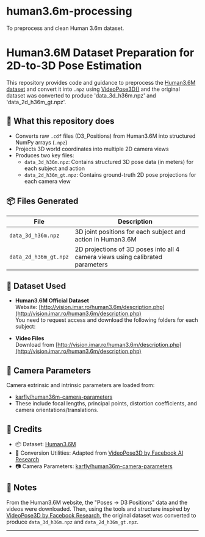 # human3.6m-processing
To preprocess and clean Human 3.6m dataset.
# Human3.6M Dataset Preparation for 2D-to-3D Pose Estimation

This repository provides code and guidance to preprocess the [Human3.6M dataset](http://vision.imar.ro/human3.6m/description.php) and convert it into `.npz` using [VideoPose3D()](https://github.com/facebookresearch/VideoPose3D) and the original dataset was converted to produce 'data_3d_h36m.npz' and 'data_2d_h36m_gt.npz'.

## 🔧 What this repository does

- Converts raw `.cdf` files (D3_Positions) from Human3.6M into structured NumPy arrays (`.npz`)
- Projects 3D world coordinates into multiple 2D camera views
- Produces two key files:
  - `data_3d_h36m.npz`: Contains structured 3D pose data (in meters) for each subject and action
  - `data_2d_h36m_gt.npz`: Contains ground-truth 2D pose projections for each camera view

## 📦 Files Generated

| File | Description |
|------|-------------|
| `data_3d_h36m.npz` | 3D joint positions for each subject and action in Human3.6M |
| `data_2d_h36m_gt.npz` | 2D projections of 3D poses into all 4 camera views using calibrated parameters |

## 📁 Dataset Used

- **Human3.6M Official Dataset**  
  Website: [http://vision.imar.ro/human3.6m/description.php](http://vision.imar.ro/human3.6m/description.php)  
  You need to request access and download the following folders for each subject:


- **Video Files**  
Download from [http://vision.imar.ro/human3.6m/description.php](http://vision.imar.ro/human3.6m/description.php)

## 📌 Camera Parameters

Camera extrinsic and intrinsic parameters are loaded from:
- [karfly/human36m-camera-parameters](https://github.com/karfly/human36m-camera-parameters)
- These include focal lengths, principal points, distortion coefficients, and camera orientations/translations.

## 📜 Credits

- 📦 Dataset: [Human3.6M](http://vision.imar.ro/human3.6m/description.php)
- 📘 Conversion Utilities: Adapted from [VideoPose3D by Facebook AI Research](https://github.com/facebookresearch/VideoPose3D)
- 📷 Camera Parameters: [karfly/human36m-camera-parameters](https://github.com/karfly/human36m-camera-parameters)

## 📝 Notes

From the Human3.6M website, the "Poses → D3 Positions" data and the videos were downloaded. Then, using the tools and structure inspired by [VideoPose3D by Facebook Research](https://github.com/facebookresearch/VideoPose3D/blob/main/DATASETS.md), the original dataset was converted to produce `data_3d_h36m.npz` and `data_2d_h36m_gt.npz`.

---



